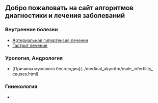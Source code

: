 ## Добро пожаловать на сайт алгоритмов диагностики и лечения заболеваний

### Внутренние болезни
* [Артериальная гипертензия лечение](../medical_algoritm/hypertension_treatment.html)
* [Гастрит лечение](../medical_algoritm/gastritis_treatment.html)
### Урология, Андрология
* [Причины мужского бесплодия](../medical_algoritm/male_infertility_ causes.html)
### Гинекология
* 
